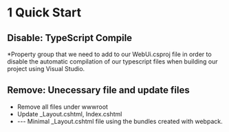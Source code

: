 # 1 Quick Start

## Disable: TypeScript Compile

*Property group that we need to add to our WebUi.csproj file in order to disable the automatic compilation of our typescript files when building our project using Visual Studio. 

## Remove: Unecessary file and update files

* Remove all files under wwwroot
* Update _Layout.cshtml, Index.cshtml
* --- Minimal _Layout.cshtml file using the bundles created with webpack. 